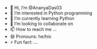 - 👋 Hi, I’m @AnanyaDas03
- 👀 I’m interested in Python programming 
- 🌱 I’m currently learning Python
- 💞️ I’m looking to collaborate on 
- 📫 How to reach me ...
- 😄 Pronouns: he/his
- ⚡ Fun fact: ...

<!---
AnanyaDas03/AnanyaDas03 is a ✨ special ✨ repository because its `README.md` (this file) appears on your GitHub profile.
You can click the Preview link to take a look at your changes.
--->
